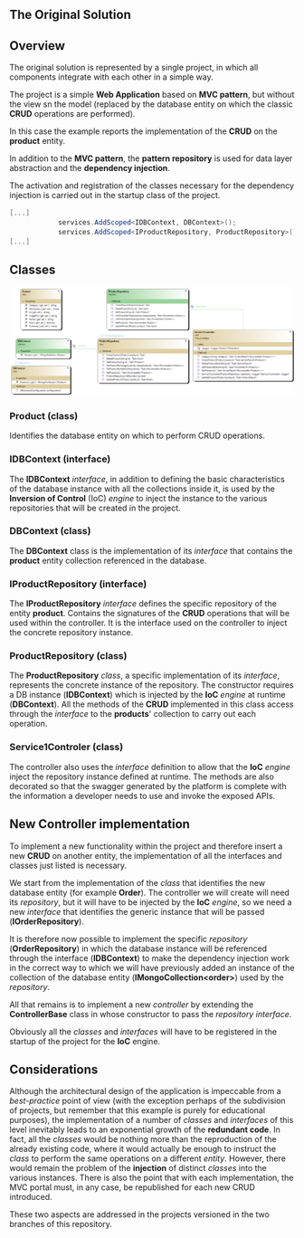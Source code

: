 ## The Original Solution

## Overview

The original solution is represented by a single project, in which all components integrate with each other in a simple way.

The project is a simple **Web Application** based on **MVC pattern**, but without the view sn the model (replaced by the database entity on which the classic **CRUD** operations are performed).

In this case the example reports the implementation of the **CRUD** on the **product** entity.

In addition to the **MVC pattern**, the **pattern repository** is used for data layer abstraction and the **dependency injection**.

The activation and registration of the classes necessary for the dependency injection is carried out in the startup class of the project.

```C#
[...]
            services.AddScoped<IDBContext, DBContext>();
            services.AddScoped<IProductRepository, ProductRepository>();
[...]
```

## Classes

![](assets/20220505_210642_image.png)

### Product (class)

Identifies the database entity on which to perform CRUD operations.

### IDBContext (interface)

The **IDBContext** *interface*, in addition to defining the basic characteristics of the database instance with all the collections inside it, is used by the **Inversion of Control** (IoC) *engine* to inject the instance to the various repositories that will be created in the project.

### DBContext (class)

The **DBContext** class is the implementation of its *interface* that contains the **product** entity collection referenced in the database.

### IProductRepository (interface)

The **IProductRepository** *interface* defines the specific repository of the entity **product**. Contains the signatures of the **CRUD** operations that will be used within the controller. It is the interface used on the controller to inject the concrete repository instance.

### ProductRepository (class)

The **ProductRepository** *class*, a specific implementation of its *interface*, represents the concrete instance of the repository. The constructor requires a DB instance (**IDBContext**) which is injected by the **IoC** *engine* at runtime (**DBContext**). All the methods of the **CRUD** implemented in this class access through the *interface* to the **products**' collection to carry out each operation.

### Service1Controler (class)

The controller also uses the *interface* definition to allow that the **IoC** *engine* inject the repository instance defined at runtime. The methods are also decorated so that the swagger generated by the platform is complete with the information a developer needs to use and invoke the exposed APIs.

## New Controller implementation

To implement a new functionality within the project and therefore insert a new **CRUD** on another entity, the implementation of all the interfaces and classes just listed is necessary.

We start from the implementation of the *class* that identifies the new database entity (for example **Order**). The controller we will create will need its *repository*, but it will have to be injected by the **IoC** *engine*, so we need a new *interface* that identifies the generic instance that will be passed (**IOrderRepository**).

It is therefore now possible to implement the specific *repository* (**OrderRepository**) in which the database instance will be referenced through the interface (**IDBContext**) to make the dependency injection work in the correct way to which we will have previously added an instance of the collection of the database entity (**IMongoCollection&lt;order&gt;**) used by the *repository*.

All that remains is to implement a new *controller* by extending the **ControllerBase** class in whose constructor to pass the *repository interface*.

Obviously all the *classes* and *interfaces* will have to be registered in the startup of the project for the **IoC** engine.

## Considerations

Although the architectural design of the application is impeccable from a *best-practice* point of view (with the exception perhaps of the subdivision of projects, but remember that this example is purely for educational purposes), the implementation of a number of *classes* and *interfaces* of this level inevitably leads to an exponential growth of the **redundant code**. In fact, all the *classes* would be nothing more than the reproduction of the already existing code, where it would actually be enough to instruct the *class* to perform the same operations on a different *entity*. However, there would remain the problem of the **injection** of distinct *classes* into the various instances.
There is also the point that with each implementation, the MVC portal must, in any case, be republished for each new CRUD introduced.

These two aspects are addressed in the projects versioned in the two branches of this repository.
